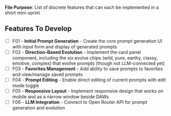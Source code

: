 **File Purpose**: List of discrete features that can each be implemented in a short mini-sprint

## Features To Develop

  - [ ] F01 - **Initial Prompt Generation** - Create the core prompt generation UI with input form and display of generated prompts
  - [ ] F02 - **Direction-Based Evolution** - Implement the card panel component, including the six evolve chips (wild, pure, earthy, classy, emotive, complex) that evolve prompts (though not LLM-connected yet)
  - [ ] F03 - **Favorites Management** - Add ability to save prompts to favorites and view/manage saved prompts
  - [ ] F04 - **Prompt Editing** - Enable direct editing of current prompts with edit mode toggle
  - [ ] F05 - **Responsive Layout** - Implement responsive design that works on mobile and as a narrow window beside DAWs
  - [ ] F06 - **LLM Integration** - Connect to Open Router API for prompt generation and evolution